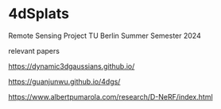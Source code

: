 # 4dSplats
Remote Sensing Project TU Berlin Summer Semester 2024

relevant papers

https://dynamic3dgaussians.github.io/

https://guanjunwu.github.io/4dgs/

https://www.albertpumarola.com/research/D-NeRF/index.html
